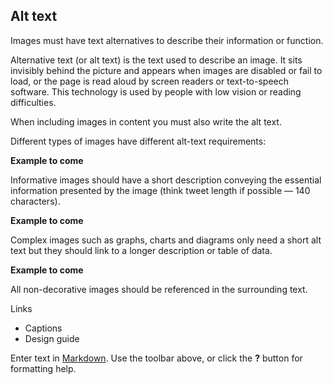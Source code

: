 ---
---
## Alt text

Images must have text alternatives to describe their information or function.

Alternative text (or alt text) is the text used to describe an image. It sits invisibly behind the picture and appears when images are disabled or fail to load, or the page is read aloud by screen readers or text-to-speech software. This technology is used by people with low vision or reading difficulties.

When including images in content you must also write the alt text.

Different types of images have different alt-text requirements:

**Example to come**


Informative images should have a short description conveying the essential information presented by the image (think tweet length if possible — 140 characters).

**Example to come**


Complex images such as graphs, charts and diagrams only need a short alt text but they should link to a longer description or table of data. 

**Example to come**


All non-decorative images should be referenced in the surrounding text. 

Links

- Captions
- Design guide


Enter text in [Markdown](http://daringfireball.net/projects/markdown/). Use the toolbar above, or click the **?** button for formatting help.
